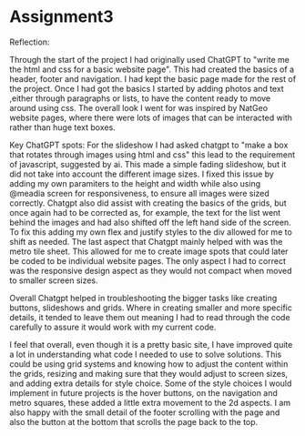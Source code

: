 # Assignment3 

Reflection:

Through the start of the project I had originally used ChatGPT to "write me the html and css for a basic website page". This had created the basics of a header, footer and navigation. I had kept the basic page made for the rest of the project. Once I had got the basics I started by adding photos and text ,either through paragraphs or lists, to have the content ready to move around using css. The overall look I went for was inspired by NatGeo website pages, where there were lots of images that can be interacted with rather than huge text boxes. 

Key ChatGPT spots:
For the slideshow I had asked chatgpt to "make a box that rotates through images using html and css" this lead to the requirement of javascript, suggested by ai. This made a simple fading slideshow, but it did not take into account the different image sizes. I fixed this issue by adding my own paramiters to the height and width while also using @meadia screen for responsiveness, to ensure all images were sized correctly.
Chatgpt also did assist with creating the basics of the grids, but once again had to be corrected as, for example, the text for the list went behind the images and had also shifted off the left hand side of the screen. To fix this adding my own flex and justify styles to the div allowed for me to shift as needed.
The last aspect that Chatgpt mainly helped with was the metro tile sheet. This allowed for me to create image spots that could later be coded to be individual website pages. The only aspect I had to correct was the responsive design aspect as they would not compact when moved to smaller screen sizes.

Overall Chatgpt helped in troubleshooting the bigger tasks like creating buttons, slideshows and grids. Where in creating smaller and more specific details, it tended to leave them out meaning I had to read through the code carefully to assure it would work with my current code. 

I feel that overall, even though it is a pretty basic site, I have improved quite a lot in understanding what code I needed to use to solve solutions. This could be using grid systems and knowing how to adjust the content within the grids, resizing and making sure that they would adjust to screen sizes, and adding extra details for style choice. Some of the style choices I would implement in future projects is the hover buttons, on the navigation and metro squares, these added a little extra movement to the 2d aspects. I am also happy with the small detail of the footer scrolling with the page and also the button at the bottom that scrolls the page back to the top. 